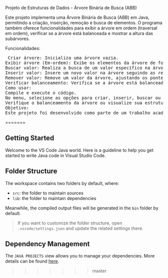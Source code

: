 
Projeto de Estruturas de Dados - Árvore Binária de Busca (ABB)

Este projeto implementa uma Árvore Binária de Busca (ABB) em Java, permitindo a criação, inserção, remoção e busca de elementos. O programa também oferece funcionalidades para exibir a árvore em ordem (traversal em ordem), verificar se a árvore está balanceada e mostrar a altura das subárvores.

Funcionalidades:
<pre> Criar árvore: Inicializa uma árvore vazia.
Exibir árvore (Em-ordem): Exibe os elementos da árvore de forma ordenada (traversal em ordem).
Buscar valor: Realiza a busca de um valor específico na árvore.
Inserir valor: Insere um novo valor na árvore seguindo as regras da Árvore Binária de Busca.
Remover valor: Remove um valor da árvore, ajustando os ponteiros conforme necessário.
Verificar balanceamento: Verifica se a árvore está balanceada, ou seja, se a diferença de altura entre as subárvores é menor ou igual a 1.
Como usar:
Compile e execute o código.
No menu, selecione as opções para criar, inserir, buscar ou remover elementos da árvore.
Verifique o balanceamento da árvore ou visualize sua estrutura em ordem.
Objetivo:
Este projeto foi desenvolvido como parte de um trabalho acadêmico para estudar e implementar conceitos fundamentais de estruturas de dados, como a Árvore Binária de Busca e suas operações.</pre>

=======
## Getting Started

Welcome to the VS Code Java world. Here is a guideline to help you get started to write Java code in Visual Studio Code.

## Folder Structure

The workspace contains two folders by default, where:

- `src`: the folder to maintain sources
- `lib`: the folder to maintain dependencies

Meanwhile, the compiled output files will be generated in the `bin` folder by default.

> If you want to customize the folder structure, open `.vscode/settings.json` and update the related settings there.

## Dependency Management

The `JAVA PROJECTS` view allows you to manage your dependencies. More details can be found [here](https://github.com/microsoft/vscode-java-dependency#manage-dependencies).
>>>>>>> master
